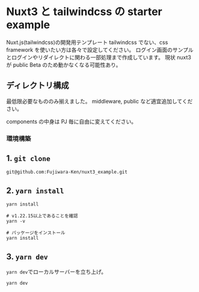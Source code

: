 # Nuxt3 と tailwindcss の starter example

Nuxt.js(tailwindcss)の開発用テンプレート
tailwindcss でない、css framework を使いたい方は各々で設定してください。
ログイン画面のサンプルとログインやリダイレクトに関わる一部処理まで作成しています。
現状 nuxt3 が public Beta のため動かなくなる可能性あり。

## ディレクトリ構成

最低限必要なもののみ揃えました。
middleware, public など適宜追加してください。

components の中身は PJ 毎に自由に変えてください。

### 環境構築

## 1. `git clone`

```shell
git@github.com:Fujiwara-Ken/nuxt3_example.git
```

## 2. `yarn install`

`yarn install`

```shell
# v1.22.15以上であることを確認
yarn -v

# パッケージをインストール
yarn install
```

## 3. `yarn dev`

`yarn dev`でローカルサーバーを立ち上げ。

```shell
yarn dev
```
